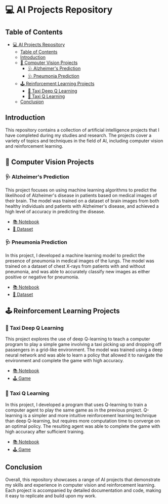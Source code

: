 # 💻 AI Projects Repository

## Table of Contents
- [💻 AI Projects Repository](#-ai-projects-repository)
  - [Table of Contents](#table-of-contents)
  - [Introduction](#introduction)
  - [🧠 Computer Vision Projects](#-computer-vision-projects)
    - [🩺 Alzheimer's Prediction](#-alzheimers-prediction)
    - [🩺 Pneumonia Prediction](#-pneumonia-prediction)
  - [🕹️ Reinforcement Learning Projects](#️-reinforcement-learning-projects)
    - [🚕 Taxi Deep Q Learning](#-taxi-deep-q-learning)
    - [🚕 Taxi Q Learning](#-taxi-q-learning)
  - [Conclusion](#conclusion)

## Introduction

This repository contains a collection of artificial intelligence projects that I have completed during my studies and research. The projects cover a variety of topics and techniques in the field of AI, including computer vision and reinforcement learning.

## 🧠 Computer Vision Projects
### 🩺 Alzheimer's Prediction
This project focuses on using machine learning algorithms to predict the likelihood of Alzheimer's disease in patients based on medical images of their brain. The model was trained on a dataset of brain images from both healthy individuals and patients with Alzheimer's disease, and achieved a high level of accuracy in predicting the disease.

- [📚 Notebook](computer_vision/alzheimer/alzheimer_1_0_0.ipynb)
- [📁 Dataset](https://www.kaggle.com/datasets/tourist55/alzheimers-dataset-4-class-of-images)

### 🩺 Pneumonia Prediction
In this project, I developed a machine learning model to predict the presence of pneumonia in medical images of the lungs. The model was trained on a dataset of chest X-rays from patients with and without pneumonia, and was able to accurately classify new images as either positive or negative for pneumonia.

- [📚 Notebook](computer_vision/pneumonia/pneumonia_1_0_0.ipynb)
- [📁 Dataset](https://www.kaggle.com/datasets/paultimothymooney/chest-xray-pneumonia)

## 🕹️ Reinforcement Learning Projects
### 🚕 Taxi Deep Q Learning
This project explores the use of deep Q-learning to teach a computer program to play a simple game involving a taxi picking up and dropping off passengers in a grid-like environment. The model was trained using a deep neural network and was able to learn a policy that allowed it to navigate the environment and complete the game with high accuracy.

- [📚 Notebook](reinforcement_learning/taxi/deep_q_learning.ipynb)
- [🕹️ Game](https://gymnasium.farama.org/environments/toy_text/taxi/)

### 🚕 Taxi Q Learning
In this project, I developed a program that uses Q-learning to train a computer agent to play the same game as in the previous project. Q-learning is a simpler and more intuitive reinforcement learning technique than deep Q-learning, but requires more computation time to converge on an optimal policy. The resulting agent was able to complete the game with high accuracy after sufficient training.

- [📚 Notebook](reinforcement_learning/taxi/q_learning.ipynb)
- [🕹️ Game](https://gymnasium.farama.org/environments/toy_text/taxi/)

## Conclusion
Overall, this repository showcases a range of AI projects that demonstrate my skills and experience in computer vision and reinforcement learning. Each project is accompanied by detailed documentation and code, making it easy to replicate and build upon my work.

